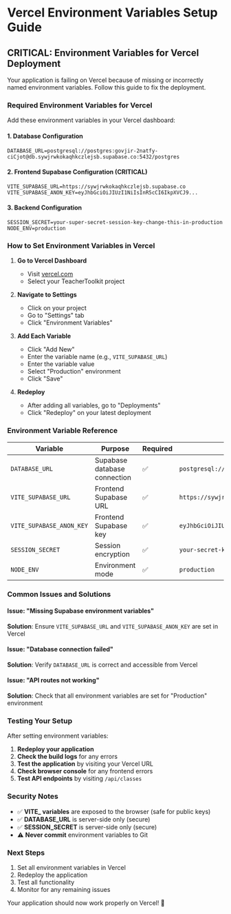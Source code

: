 # Vercel Environment Variables Setup Guide

## **CRITICAL: Environment Variables for Vercel Deployment**

Your application is failing on Vercel because of missing or incorrectly named environment variables. Follow this guide to fix the deployment.

### **Required Environment Variables for Vercel**

Add these environment variables in your Vercel dashboard:

#### **1. Database Configuration**
```
DATABASE_URL=postgresql://postgres:govjir-2natfy-ciCjot@db.sywjrwkokaqhkczlejsb.supabase.co:5432/postgres
```

#### **2. Frontend Supabase Configuration (CRITICAL)**
```
VITE_SUPABASE_URL=https://sywjrwkokaqhkczlejsb.supabase.co
VITE_SUPABASE_ANON_KEY=eyJhbGciOiJIUzI1NiIsInR5cCI6IkpXVCJ9...
```

#### **3. Backend Configuration**
```
SESSION_SECRET=your-super-secret-session-key-change-this-in-production
NODE_ENV=production
```

### **How to Set Environment Variables in Vercel**

1. **Go to Vercel Dashboard**
   - Visit [vercel.com](https://vercel.com)
   - Select your TeacherToolkit project

2. **Navigate to Settings**
   - Click on your project
   - Go to "Settings" tab
   - Click "Environment Variables"

3. **Add Each Variable**
   - Click "Add New"
   - Enter the variable name (e.g., `VITE_SUPABASE_URL`)
   - Enter the variable value
   - Select "Production" environment
   - Click "Save"

4. **Redeploy**
   - After adding all variables, go to "Deployments"
   - Click "Redeploy" on your latest deployment

### **Environment Variable Reference**

| Variable | Purpose | Required | Example |
|----------|---------|----------|---------|
| `DATABASE_URL` | Supabase database connection | ✅ | `postgresql://postgres:...` |
| `VITE_SUPABASE_URL` | Frontend Supabase URL | ✅ | `https://sywjrwkokaqhkczlejsb.supabase.co` |
| `VITE_SUPABASE_ANON_KEY` | Frontend Supabase key | ✅ | `eyJhbGciOiJIUzI1NiIsInR5cCI6IkpXVCJ9...` |
| `SESSION_SECRET` | Session encryption | ✅ | `your-secret-key` |
| `NODE_ENV` | Environment mode | ✅ | `production` |

### **Common Issues and Solutions**

#### **Issue: "Missing Supabase environment variables"**
**Solution**: Ensure `VITE_SUPABASE_URL` and `VITE_SUPABASE_ANON_KEY` are set in Vercel

#### **Issue: "Database connection failed"**
**Solution**: Verify `DATABASE_URL` is correct and accessible from Vercel

#### **Issue: "API routes not working"**
**Solution**: Check that all environment variables are set for "Production" environment

### **Testing Your Setup**

After setting environment variables:

1. **Redeploy your application**
2. **Check the build logs** for any errors
3. **Test the application** by visiting your Vercel URL
4. **Check browser console** for any frontend errors
5. **Test API endpoints** by visiting `/api/classes`

### **Security Notes**

- ✅ **VITE_ variables** are exposed to the browser (safe for public keys)
- ✅ **DATABASE_URL** is server-side only (secure)
- ✅ **SESSION_SECRET** is server-side only (secure)
- ⚠️ **Never commit** environment variables to Git

### **Next Steps**

1. Set all environment variables in Vercel
2. Redeploy the application
3. Test all functionality
4. Monitor for any remaining issues

Your application should now work properly on Vercel! 🚀 